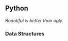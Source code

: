 ## Python

_Beautiful is better than ugly._


### Data Structures 


[^1]: https://docs.python.org/3/tutorial/datastructures.html
